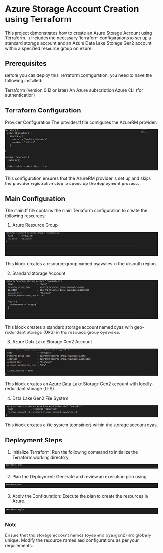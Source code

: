# Azure Storage Account Creation using Terraform
This project demonstrates how to create an Azure Storage Account using Terraform. It includes the necessary Terraform configurations to set up a standard storage account and an Azure Data Lake Storage Gen2 account within a specified resource group on Azure.

## Prerequisites
Before you can deploy this Terraform configuration, you need to have the following installed:

Terraform (version 0.12 or later)
An Azure subscription
Azure CLI (for authentication)

## Terraform Configuration
Provider Configuration
The provider.tf file configures the AzureRM provider:

![Terraform config](./img/terra.png)

This configuration ensures that the AzureRM provider is set up and skips the provider registration step to speed up the deployment process.

## Main Configuration
The main.tf file contains the main Terraform configuration to create the following resources:

1. Azure Resource Group

![resource_group](./img/resource_grp.png)

This block creates a resource group named oyawales in the uksouth region.

2. Standard Storage Account

![standard storage account](./img/standard.png)

This block creates a standard storage account named oyas with geo-redundant storage (GRS) in the resource group oyawales.

3. Azure Data Lake Storage Gen2 Account

![Data_lake_Gen2](./img/gen.png)

This block creates an Azure Data Lake Storage Gen2 account with locally-redundant storage (LRS).

4. Data Lake Gen2 File System

![file_system](./img/file_system.png)

This block creates a file system (container) within the storage account oyas.

## Deployment Steps

1. Initialize Terraform: Run the following command to initialize the Terraform working directory.

![Init](./img/init.png)

2. Plan the Deployment: Generate and review an execution plan using:

![Plan](./img/plan.png)

3. Apply the Configuration: Execute the plan to create the resources in Azure.

![apply](./img/apply.png)

### Note
Ensure that the storage account names (oyas and oyasgen2) are globally unique.
Modify the resource names and configurations as per your requirements.

